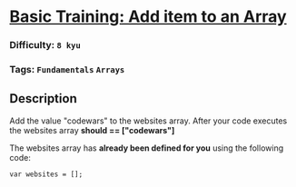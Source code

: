 # [Basic Training: Add item to an Array](https://www.codewars.com/kata/511f0fe64ae8683297000001)

### Difficulty: `8 kyu`

### Tags: `Fundamentals` `Arrays` 

## Description

Add the value "codewars" to the websites array.
After your code executes the websites array **should == ["codewars"]**

The websites array has **already been defined for you** using the following code:

```
var websites = [];
```